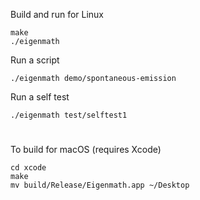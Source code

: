 Build and run for Linux

```
make
./eigenmath
```

Run a script

```
./eigenmath demo/spontaneous-emission
```

Run a self test

```
./eigenmath test/selftest1
```

#

To build for macOS (requires Xcode)

```
cd xcode
make
mv build/Release/Eigenmath.app ~/Desktop
```
